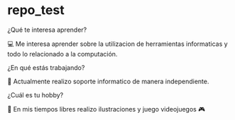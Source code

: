 # repo_test

¿Qué te interesa aprender?

:computer: Me interesa aprender sobre la utilizacion de herramientas informaticas y todo lo relacionado a la computación.

¿En qué estás trabajando?

:wrench: Actualmente realizo soporte informatico de manera independiente.

¿Cuál es tu hobby? 

:art: En mis tiempos libres realizo ilustraciones y juego videojuegos :video_game:
